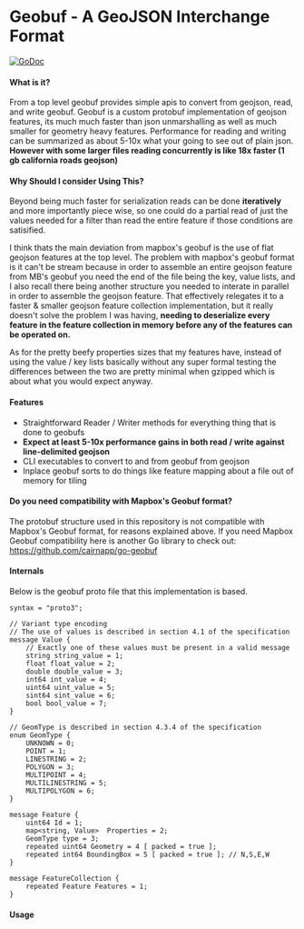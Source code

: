 # Geobuf - A GeoJSON Interchange Format 
[![GoDoc](https://img.shields.io/badge/api-reference-blue.svg?style=flat-square)](https://godoc.org/github.com/murphy214/geobuf)

#### What is it?

From a top level geobuf provides simple apis to convert from geojson, read, and write geobuf. Geobuf is a custom protobuf implementation of geojson features, its much much faster than json unmarshalling as well as much smaller for geometry heavy features. Performance for reading and writing can be summarized as about 5-10x what your going to see out of plain json. **However with some larger files reading concurrently is like 18x faster (1 gb california roads geojson)** 

#### Why Should I consider Using This?

Beyond being much faster for serialization reads can be done **iteratively** and more importantly piece wise, so one could do a partial read of just the values needed for a filter than read the entire feature if those conditions are satisified. 

I think thats the main deviation from mapbox's geobuf is the use of flat geojson features at the top level. The problem with mapbox's geobuf format is it can't be stream because in order to assemble an entire geojson feature from MB's geobuf you need the end of the file being the key, value lists, and I also recall there being another structure you needed to interate in parallel in order to assemble the geojson feature. That effectively relegates it to a faster & smaller geojson feature collection implementation, but it really doesn't solve the problem I was having, **needing to deserialize every feature in the feature collection in memory before any of the features can be operated on.** 

As for the pretty beefy properties sizes that my features have, instead of using the value / key lists basically without any super formal testing the differences between the two are pretty minimal when gzipped which is about what you would expect anyway.

#### Features 

* Straightforward Reader / Writer methods for everything thing that is done to geobufs 
* **Expect at least 5-10x performance gains in both read / write against line-delimited geojson**
* CLI executables to convert to and from geobuf from geojson 
* Inplace geobuf sorts to do things like feature mapping about a file out of memory for tiling 

#### Do you need compatibility with Mapbox's Geobuf format?

The protobuf structure used in this repository is not compatible with Mapbox's Geobuf format, for reasons explained above. If you need Mapbox Geobuf compatibility here is another Go library to check out: https://github.com/cairnapp/go-geobuf

#### Internals

Below is the geobuf proto file that this implementation is based. 

```
syntax = "proto3";

// Variant type encoding
// The use of values is described in section 4.1 of the specification
message Value {
	// Exactly one of these values must be present in a valid message
	string string_value = 1;
	float float_value = 2;
	double double_value = 3;
	int64 int_value = 4;
	uint64 uint_value = 5;
	sint64 sint_value = 6;
	bool bool_value = 7;
}

// GeomType is described in section 4.3.4 of the specification
enum GeomType {
	UNKNOWN = 0;
	POINT = 1;
	LINESTRING = 2;
	POLYGON = 3;
	MULTIPOINT = 4;
	MULTILINESTRING = 5;
	MULTIPOLYGON = 6;
}

message Feature {
	uint64 Id = 1;
	map<string, Value>  Properties = 2;
 	GeomType type = 3;
	repeated uint64 Geometry = 4 [ packed = true ];
	repeated int64 BoundingBox = 5 [ packed = true ]; // N,S,E,W
}

message FeatureCollection {
	repeated Feature Features = 1;
}
```

#### Usage 

